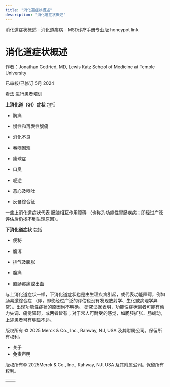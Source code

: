 ```yaml
---
title: "消化道症状概述"
description: "消化道症状概述"
---
```


﻿消化道症状概述 \- 消化道疾病 \- MSD诊疗手册专业版 honeypot link

# 消化道症状概述

作者：Jonathan Gotfried, MD, Lewis Katz School of Medicine at Temple University

已审核/已修订 5月 2024

看法 进行患者培训

**上消化道（GI）症状** 包括

- 胸痛

- 慢性和再发性腹痛

- 消化不良

- 吞咽困难

- 癔球症

- 口臭

- 呃逆

- 恶心及呕吐

- 反刍综合征


一些上消化道症状代表 肠脑相互作用障碍 （也称为功能性胃肠疾病；即经过广泛评估后仍找不到生理原因）。

**下消化道症状** 包括

- 便秘

- 腹泻

- 排气及腹胀

- 腹痛

- 直肠疼痛或出血


与上消化道症状一样，下消化道症状也是由生理疾病引起，或代表功能障碍，例如 肠易激综合症 （即，即使经过广泛的评估也没有发现放射学、生化或病理学异常）。出现功能性症状的原因尚不明确。 研究证据表明，功能性症状患者可能有动力失调、痛觉障碍，或两者皆有；对于常人可耐受的感觉，如肠腔扩张、肠蠕动，上述患者可有明显不适。



版权所有 © 2025
Merck & Co., Inc., Rahway, NJ, USA 及其附属公司。保留所有权利。

- 关于
- 免责声明

版权所有© 2025Merck & Co., Inc., Rahway, NJ, USA 及其附属公司。保留所有权利。

|     |     |
| --- | --- |
|  |  |